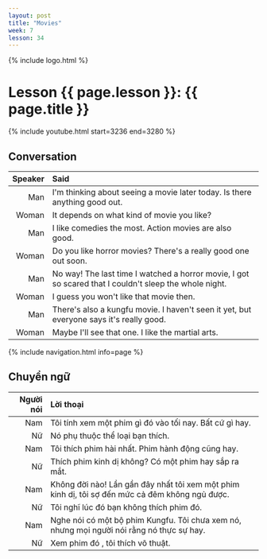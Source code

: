 ```yaml
---
layout: post
title: "Movies"
week: 7
lesson: 34
---
```


{% include logo.html %}
  
# Lesson {{ page.lesson }}: {{ page.title }}

{% include youtube.html start=3236 end=3280 %}

## Conversation

Speaker | Said
---: | :---
Man | I'm thinking about seeing a movie later today. Is there anything good out.
Woman | It depends on what kind of movie you like?
Man | I like comedies the most. Action movies are also good.
Woman | Do you like horror movies? There's a really good one out soon.
Man | No way! The last time I watched a horror movie, I got so scared that I couldn't sleep the whole night.
Woman | I guess you won't like that movie then.
Man | There's also a kungfu movie. I haven't seen it yet, but everyone says it's really good.
Woman | Maybe I'll see that one. I like the martial arts.

{% include navigation.html info=page %}

## Chuyển ngữ

Người nói | Lời thoại
---: | :---
Nam | Tôi tính xem một phim gì đó vào tối nay. Bất cứ gì hay.
Nữ | Nó phụ thuộc thể loại bạn thích.
Nam | Tôi thích phim hài nhất. Phim hành động cũng hay.
Nữ | Thích phim kinh dị không? Có một phim hay sắp ra mắt.
Nam | Không đời nào! Lần gần đây nhất tôi xem một phim kinh dị, tôi sợ đến mức cả đêm không ngủ được.
Nữ | Tôi nghĩ lúc đó bạn không thích phim đó.
Nam | Nghe nói có một bộ phim Kungfu. Tôi chưa xem nó, nhưng mọi người nói rằng nó thực sự hay.
Nữ | Xem phim đó , tôi thích võ thuật.
